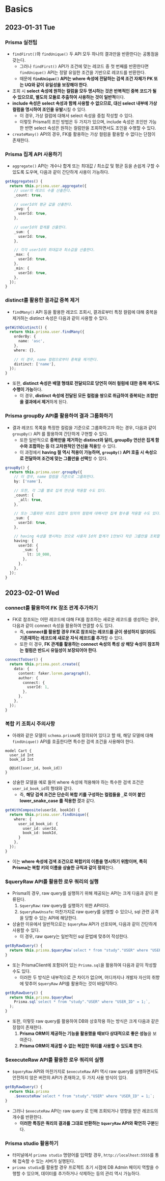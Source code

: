 # Basics
## 2023-01-31 Tue
### Prisma 실전팁
* `findFirst()`와 `findUnique()` 두 API 모두 하나의 결과만을 반환한다는 공통점을 갖는다.
    * 그러나 `findFirst()` API가 조건에 맞는 레코드 중 첫 번째를 반환한다면 `findUnique()` API는 정말 유일한 조건을 기반으로 레코드를 반환한다.
    * 때문에 **`findUnique()` API는 where 속성에 전달하는 검색 조건 자체가 PK 또는 UQ와 같이 유일성을 보장해야 한다**.
* 조회 시 **select 속성에 원하는 컬럼을 모두 명시하는 것은 반복적인 중복 코드가 될 수 있으므로, 별도의 모듈로 추출하여 사용하는 것이 일반적**이다.
* **include 속성은 select 속성과 함께 사용할 수 없으므로, 대신 select 내부에 가상 컬럼을 명시하여 조인을 유발**시킬 수 있다.
    * 이 경우, 가상 컬럼에 대해서 select 속성을 중첩 작성할 수 있다.
    * 이렇듯 Prisma의 조인 방법은 두 가지가 있으며, include 속성은 조인만 가능한 반면 select 속성은 원하는 컬럼만을 조회하면서도 조인을 수행할 수 있다.
* `createMany()` API의 경우, FK를 활용하는 가상 컬럼을 활용할 수 없다는 단점이 존재한다.

### Prisma 집계 API 사용하기
* `aggregate()` API는 개수나 합계 또는 최대값 / 최소값 및 평균 등을 손쉽게 구할 수 있도록 도우며, 다음과 같이 간단하게 사용이 가능하다.
```typescript
getAggregates() {
  return this.prisma.user.aggregate({
    // user의 레코드 수를 산출한다.
    _count: true,
    
    // userId의 평균 값을 산출한다.
    _avg: {
      userId: true,
    },
    
    // userId의 합계를 산출한다.
    _sum: {
      userId: true,
    },

    // 각각 userId의 최대값과 최소값을 산출한다.
    _max: {
      userId: true,
    },
    _min: {
      userId: true,
    },
  });
}
```

### distinct를 활용한 결과값 중복 제거
* `findMany()` API 등을 활용한 레코드 조회시, 결과로부터 특정 컬럼에 대해 중복을 제거하는 distinct 속성은 다음과 같이 사용할 수 있다.
```typescript
getWithDistinct() {
  return this.prisma.user.findMany({
    orderBy: {
      name: 'asc',
    },
    where: {},
    
    // 이 경우, name 컬럼으로부터 중복을 제거한다.
    distinct: ['name'],
  });
}
```
* 또한, **distinct 속성은 배열 형태로 전달되므로 당연히 여러 컬럼에 대한 중복 제거도 수행이 가능**하다.
  * 이 경우, **distinct 속성에 전달된 모든 컬럼을 쌍으로 취급하여 중복되는 조합만을 결과에서 제거**하게 된다.

### Prisma groupBy API를 활용하여 결과 그룹화하기
* 결과 레코드 목록을 특정한 컬럼을 기준으로 그룹화하고자 하는 경우, 다음과 같이 `groupBy()` API 를 활용하여 간단하게 구현할 수 있다.
  * 또한 일반적으로 **중복만을 제거하는 distinct와 달리, groupBy 연산은 집계 함수와 조합하는 등 더 고차원적인 연신을 적용**할 수 있다.
  * 이 과정에서 **having 절 역시 적용이 가능하며, `groupBy()` API 호출 시 속성으로 전달하여 조건에 맞는 그룹만을 선택**할 수 있다.
```typescript
groupBy() {
  return this.prisma.user.groupBy({
    // 이 경우, name 컬럼을 기준으로 그룹화한다.
    by: ['name'],
    
    // 또한, 각 그룹 별로 집계 연산을 적용할 수도 있다.
    _count: {
      _all: true,
    },
    
    // 또는 그룹화된 레코드 집합의 임의의 컬럼에 대해서만 집계 함수를 적용할 수도 있다.
    _sum: {
      userId: true,
    },

    // having 속성을 명시하는 것으로 사용자 Id의 합계가 1만보다 작은 그룹만을 조회할 수 있다.
    having: {
      userId: {
        _sum: {
          lt: 10_000,
        },
      },
    },
  });
}
```

## 2023-02-01 Wed
### connect를 활용하여 FK 참조 관계 추가하기
* FK로 참조되는 어떤 레코드에 대해 FK를 참조하는 새로운 레코드를 생성하는 경우, 다음과 같이 connect 속성을 활용하여 연결할 수도 있다.
  * 즉, **connect를 활용할 경우 FK로 참조되는 레코드를 굳이 생성하지 않더라도 기존재하는 레코드에 새로운 자식 레코드를 추가**할 수 있다.
  * 또한 이 경우, **FK 관계를 활용하는 connect 속성의 특성 상 해당 속성이 참조하는 컬럼은 반드시 유일성이 보장되어야 한다**.
```typescript
connectToUser() {
  return this.prisma.post.create({
    data: {
      content: faker.lorem.paragraph(),
      author: {
        connect: {
          userId: 1,
        },
      },
    },
  });
}
```

### 복합 키 조회시 주의사항
* 아래와 같은 모델이 `schema.prisma`에 정의되어 있다고 할 때, 해당 모델에 대해 `findUnique()` API를 호출한다면 특수한 검색 조건을 사용해야 한다.
```
model Cart {
  user_id Int
  book_id Int
  
  @@id([user_id, book_id])
}
```
* 상술한 모델을 예로 들어 where 속성에 적용해야 하는 특수한 검색 조건은 `user_id_book_id`의 형태와 같다.
  * 즉, **해당 검색 조건은 단순히 복합 키를 구성하는 컬럼들을 `_`로 이어 붙인 lower_snake_case 를 적용한 것**과 같다.
```typescript
getWithComposite(userId, bookId) {
  return this.prisma.user.findUnique({
    where: {
      user_id_book_id: {
        user_id: userId,
        book_id: bookId,
      }
    },
  });
}
```
* 이는 **where 속성에 검색 조건으로 복합키의 이름을 명시하기 위함이며, 특히 Prisma는 복합 키의 이름을 상술한 규칙과 같이 정의**한다.

### $queryRaw API를 활용한 로우 쿼리의 실행
* Prisma의 경우, raw query를 실행하기 위해 제공되는 API는 크게 다음과 같이 분류된다.
  1. `$queryRaw`: raw query를 실행하기 위한 API이다.
  2. `$queryRawUnsafe`: 마찬가지로 raw query를 실행할 수 있으나, sql 관련 공격을 당할 수 있는 API에 해당한다.
* 상술한 이유에서 일반적으로는 `$queryRaw` API가 선호되며, 다음과 같이 간단하게 사용할 수 있다.
  * 이 경우, raw query는 일반적인 sql 문법에 맞추어 작성한다.
```typescript
getByRawQuery() {
  return this.prisma.$queryRaw`select * from "study"."USER" where "USER_ID" = 1;`;
}
```
* 또는 PrismaClient에 포함되어 있는 `Prisma.sql`을 활용하여 다음과 같이 작성할 수도 있다.
  * 이러한 두 방식은 내부적으로 큰 차이가 없으며, 어디까지나 개발자 자신의 취향에 맞추어 `$queryRaw` API를 활용하는 것이 바람직하다.
```typescript
getByRawQuery() {
  return this.prisma.$queryRaw(
    Prisma.sql`select * from "study"."USER" where "USER_ID" = 1;`,
  );
}
```
* 또한, 이렇듯 raw query를 활용하여 DB와 상호작용 하는 방식은 크게 다음과 같은 장점이 존재한다.
  1. **Prisma ORM이 제공하는 기능을 활용했을 때보다 상대적으로 좋은 성능**을 보여준다.
  2. **Prisma ORM이 제공할 수 없는 복잡한 쿼리를 사용할 수 있도록 한다**.

### $executeRaw API를 활용한 로우 쿼리의 실행
* `$queryRaw` API와 마찬가지로 `$executeRaw` API 역시 raw query를 실행하면서도 안전하지 않은 버전의 API가 존재하고, 두 가지 사용 방식이 있다.
```typescript
getByRawQuery() {
  return this.prisma
    .$executeRaw`select * from "study"."USER" where "USER_ID" = 1;`;
}
```
* 그러나 `$executeRaw` API는 raw query 로 인해 조회되거나 영향을 받은 레코드의 개수를 반환한다.
  * **이러한 특징은 쿼리의 결과를 그대로 반환하는 `$queryRaw` API와 확연히 구분**된다.

### Prisma studio 활용하기
* 터미널에서 `prisma studio` 명령어를 입력할 경우, `http://localhost:5555`를 통해 접속할 수 있는 서버가 실행된다.
* `prisma studio`를 활용할 경우 프로젝트 초기 시점에 DB Admin 페이지 역할을 수행할 수 있으며, 데이터를 추가하거나 삭제하는 등의 관리 역시 가능하다.